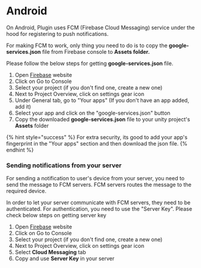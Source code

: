 # Android

On Android, Plugin uses FCM (Firebase Cloud Messaging) service under the hood for registering to push notifications.

For making FCM to work, only thing you need to do is to copy the **google-services.json** file from Firebase console to **Assets folder.**&#x20;

Please follow the below steps for getting **google-services.json** file.

1. Open [Firebase](https://firebase.google.com/) website
2. Click on Go to Console
3. Select your project (if you don't find one, create a new one)
4. Next to Project Overview, click on settings gear icon
5. Under General tab, go to "Your apps" (If you don't have an app added, add it)
6. Select your app and click on the "google-services.json" button&#x20;
7. Copy the downloaded **google-services.json** file to your unity project's **Assets** folder

{% hint style="success" %}
For extra security, its good to add your app's fingerprint in the "Your apps" section and then download the json file.
{% endhint %}

### Sending notifications from your server

For sending a notification to user's device from your server, you need to send the message to FCM servers. FCM servers routes the message to the required device.

In order to let your server communicate with FCM servers, they need to be authenticated. For authentication, you need to use the "Server Key". Please check below steps on getting server key

1. Open [Firebase](https://firebase.google.com/) website
2. Click on Go to Console
3. Select your project (if you don't find one, create a new one)
4. Next to Project Overview, click on settings gear icon
5. Select **Cloud Messaging** tab
6. Copy and use **Server Key** in your server

